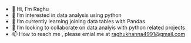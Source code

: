 - 👋 Hi, I’m Raghu
- 👀 I’m interested in data analysis using python
- 🌱 I’m currently learning joining data tables with Pandas
- 💞️ I’m looking to collaborate on data analyis with python related projects
- 📫 How to reach me , please emial me at raghukhanna4991@gmail.com

<!---
raghukhanna4991/raghukhanna4991 is a ✨ special ✨ repository because its `README.md` (this file) appears on your GitHub profile.
You can click the Preview link to take a look at your changes.
--->
